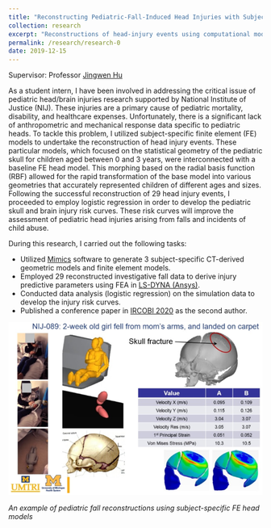 ```yaml
---
title: "Reconstructing Pediatric-Fall-Induced Head Injuries with Subject-Specific Finite Element Head Models"
collection: research
excerpt: "Reconstructions of head-injury events using computational models<br/><img src='/images/UMTRI.png' width='80%'>"
permalink: /research/research-0
date: 2019-12-15
---
```


Supervisor: Professor [Jingwen Hu](https://sites.google.com/umich.edu/jingwenhu/home)  

As a student intern, I have been involved in addressing the critical issue of pediatric head/brain injuries research supported by National Institute of Justice (NIJ). These injuries are a primary cause of pediatric mortality, disability, and healthcare expenses. Unfortunately, there is a significant lack of anthropometric and mechanical response data specific to pediatric heads. To tackle this problem, I utilized subject-specific finite element (FE) models to undertake the reconstruction of head injury events. These particular models, which focused on the statistical geometry of the pediatric skull for children aged between 0 and 3 years, were interconnected with a baseline FE head model. This morphing based on the radial basis function (RBF) allowed for the rapid transformation of the base model into various geometries that accurately represented children of different ages and sizes. Following the successful reconstruction of 29 head injury events, I proceeded to employ logistic regression in order to develop the pediatric skull and brain injury risk curves. These risk curves will improve the assessment of pediatric head injuries arising from falls and incidents of child abuse.  

  
During this research, I carried out the following tasks:  
* Utilized [Mimics](https://www.materialise.com/en/healthcare/mimics-innovation-suite/mimics) software to generate 3 subject-specific CT-derived geometric models and finite element models.
* Employed 29 reconstructed investigative fall data to derive injury predictive parameters using FEA in [LS-DYNA (Ansys)](https://www.ansys.com/products/structures/ansys-ls-dyna).
* Conducted data analysis (logistic regression) on the simulation data to develop the injury risk curves.
* Published a conference paper in [IRCOBI 2020](http://www.ircobi.org/wordpress/downloads/irc20-asia/pdf-files/2046a.pdf) as the second author.
 
![An example of pediatric fall reconstructions using subject-specific FE head models](../images/UMTRI.png)  
<p align="left"><i>An example of pediatric fall reconstructions using subject-specific FE head models</i></p>
